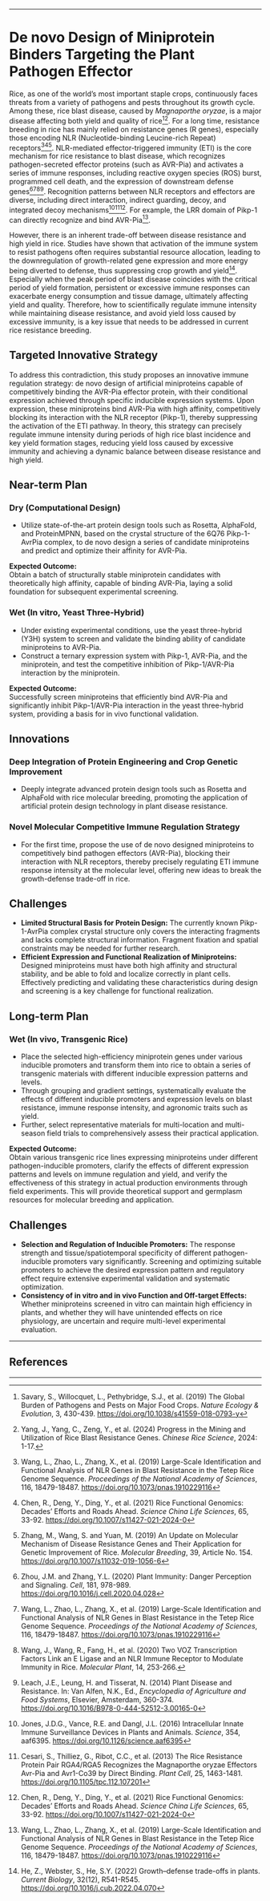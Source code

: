 
---

# De novo Design of Miniprotein Binders Targeting the Plant Pathogen Effector

Rice, as one of the world’s most important staple crops, continuously faces threats from a variety of pathogens and pests throughout its growth cycle. Among these, rice blast disease, caused by *Magnaporthe oryzae*, is a major disease affecting both yield and quality of rice[^1][^2]. For a long time, resistance breeding in rice has mainly relied on resistance genes (R genes), especially those encoding NLR (Nucleotide-binding Leucine-rich Repeat) receptors[^3][^4][^5]. NLR-mediated effector-triggered immunity (ETI) is the core mechanism for rice resistance to blast disease, which recognizes pathogen-secreted effector proteins (such as AVR-Pia) and activates a series of immune responses, including reactive oxygen species (ROS) burst, programmed cell death, and the expression of downstream defense genes[^6][^3][^7][^8]. Recognition patterns between NLR receptors and effectors are diverse, including direct interaction, indirect guarding, decoy, and integrated decoy mechanisms[^9][^10][^4]. For example, the LRR domain of Pikp-1 can directly recognize and bind AVR-Pia[^3].

However, there is an inherent trade-off between disease resistance and high yield in rice. Studies have shown that activation of the immune system to resist pathogens often requires substantial resource allocation, leading to the downregulation of growth-related gene expression and more energy being diverted to defense, thus suppressing crop growth and yield[^11]. Especially when the peak period of blast disease coincides with the critical period of yield formation, persistent or excessive immune responses can exacerbate energy consumption and tissue damage, ultimately affecting yield and quality. Therefore, how to scientifically regulate immune intensity while maintaining disease resistance, and avoid yield loss caused by excessive immunity, is a key issue that needs to be addressed in current rice resistance breeding.

## Targeted Innovative Strategy

To address this contradiction, this study proposes an innovative immune regulation strategy: de novo design of artificial miniproteins capable of competitively binding the AVR-Pia effector protein, with their conditional expression achieved through specific inducible expression systems. Upon expression, these miniproteins bind AVR-Pia with high affinity, competitively blocking its interaction with the NLR receptor (Pikp-1), thereby suppressing the activation of the ETI pathway. In theory, this strategy can precisely regulate immune intensity during periods of high rice blast incidence and key yield formation stages, reducing yield loss caused by excessive immunity and achieving a dynamic balance between disease resistance and high yield.

## Near-term Plan

### Dry (Computational Design)

- Utilize state-of-the-art protein design tools such as Rosetta, AlphaFold, and ProteinMPNN, based on the crystal structure of the 6Q76 Pikp-1-AvrPia complex, to de novo design a series of candidate miniproteins and predict and optimize their affinity for AVR-Pia.

**Expected Outcome:**  
Obtain a batch of structurally stable miniprotein candidates with theoretically high affinity, capable of binding AVR-Pia, laying a solid foundation for subsequent experimental screening.

### Wet (In vitro, Yeast Three-Hybrid)

- Under existing experimental conditions, use the yeast three-hybrid (Y3H) system to screen and validate the binding ability of candidate miniproteins to AVR-Pia.
- Construct a ternary expression system with Pikp-1, AVR-Pia, and the miniprotein, and test the competitive inhibition of Pikp-1/AVR-Pia interaction by the miniprotein.

**Expected Outcome:**  
Successfully screen miniproteins that efficiently bind AVR-Pia and significantly inhibit Pikp-1/AVR-Pia interaction in the yeast three-hybrid system, providing a basis for in vivo functional validation.

## Innovations

### Deep Integration of Protein Engineering and Crop Genetic Improvement

- Deeply integrate advanced protein design tools such as Rosetta and AlphaFold with rice molecular breeding, promoting the application of artificial protein design technology in plant disease resistance.

### Novel Molecular Competitive Immune Regulation Strategy

- For the first time, propose the use of de novo designed miniproteins to competitively bind pathogen effectors (AVR-Pia), blocking their interaction with NLR receptors, thereby precisely regulating ETI immune response intensity at the molecular level, offering new ideas to break the growth-defense trade-off in rice.

## Challenges

- **Limited Structural Basis for Protein Design:** The currently known Pikp-1-AvrPia complex crystal structure only covers the interacting fragments and lacks complete structural information. Fragment fixation and spatial constraints may be needed for further research.
- **Efficient Expression and Functional Realization of Miniproteins:** Designed miniproteins must have both high affinity and structural stability, and be able to fold and localize correctly in plant cells. Effectively predicting and validating these characteristics during design and screening is a key challenge for functional realization.

## Long-term Plan

### Wet (In vivo, Transgenic Rice)

- Place the selected high-efficiency miniprotein genes under various inducible promoters and transform them into rice to obtain a series of transgenic materials with different inducible expression patterns and levels.
- Through grouping and gradient settings, systematically evaluate the effects of different inducible promoters and expression levels on blast resistance, immune response intensity, and agronomic traits such as yield.
- Further, select representative materials for multi-location and multi-season field trials to comprehensively assess their practical application.

**Expected Outcome:**  
Obtain various transgenic rice lines expressing miniproteins under different pathogen-inducible promoters, clarify the effects of different expression patterns and levels on immune regulation and yield, and verify the effectiveness of this strategy in actual production environments through field experiments. This will provide theoretical support and germplasm resources for molecular breeding and application.

## Challenges

- **Selection and Regulation of Inducible Promoters:** The response strength and tissue/spatiotemporal specificity of different pathogen-inducible promoters vary significantly. Screening and optimizing suitable promoters to achieve the desired expression pattern and regulatory effect require extensive experimental validation and systematic optimization.
- **Consistency of in vitro and in vivo Function and Off-target Effects:** Whether miniproteins screened in vitro can maintain high efficiency in plants, and whether they will have unintended effects on rice physiology, are uncertain and require multi-level experimental evaluation.

---

## References

[^1]: Savary, S., Willocquet, L., Pethybridge, S.J., et al. (2019) The Global Burden of Pathogens and Pests on Major Food Crops. *Nature Ecology & Evolution*, 3, 430-439. https://doi.org/10.1038/s41559-018-0793-y

[^2]: Yang, J., Yang, C., Zeng, Y., et al. (2024) Progress in the Mining and Utilization of Rice Blast Resistance Genes. *Chinese Rice Science*, 2024: 1-17.

[^3]: Wang, L., Zhao, L., Zhang, X., et al. (2019) Large-Scale Identification and Functional Analysis of NLR Genes in Blast Resistance in the Tetep Rice Genome Sequence. *Proceedings of the National Academy of Sciences*, 116, 18479-18487. https://doi.org/10.1073/pnas.1910229116

[^4]: Chen, R., Deng, Y., Ding, Y., et al. (2021) Rice Functional Genomics: Decades’ Efforts and Roads Ahead. *Science China Life Sciences*, 65, 33-92. https://doi.org/10.1007/s11427-021-2024-0

[^5]: Zhang, M., Wang, S. and Yuan, M. (2019) An Update on Molecular Mechanism of Disease Resistance Genes and Their Application for Genetic Improvement of Rice. *Molecular Breeding*, 39, Article No. 154. https://doi.org/10.1007/s11032-019-1056-6

[^6]: Zhou, J.M. and Zhang, Y.L. (2020) Plant Immunity: Danger Perception and Signaling. *Cell*, 181, 978-989. https://doi.org/10.1016/j.cell.2020.04.028

[^7]: Wang, J., Wang, R., Fang, H., et al. (2020) Two VOZ Transcription Factors Link an E Ligase and an NLR Immune Receptor to Modulate Immunity in Rice. *Molecular Plant*, 14, 253-266.

[^8]: Leach, J.E., Leung, H. and Tisserat, N. (2014) Plant Disease and Resistance. In: Van Alfen, N.K., Ed., *Encyclopedia of Agriculture and Food Systems*, Elsevier, Amsterdam, 360-374. https://doi.org/10.1016/B978-0-444-52512-3.00165-0

[^9]: Jones, J.D.G., Vance, R.E. and Dangl, J.L. (2016) Intracellular Innate Immune Surveillance Devices in Plants and Animals. *Science*, 354, aaf6395. https://doi.org/10.1126/science.aaf6395

[^10]: Cesari, S., Thilliez, G., Ribot, C.C., et al. (2013) The Rice Resistance Protein Pair RGA4/RGA5 Recognizes the Magnaporthe oryzae Effectors Avr-Pia and Avr1-Co39 by Direct Binding. *Plant Cell*, 25, 1463-1481. https://doi.org/10.1105/tpc.112.107201

[^11]: He, Z., Webster, S., He, S.Y. (2022) Growth–defense trade-offs in plants. *Current Biology*, 32(12), R541-R545. https://doi.org/10.1016/j.cub.2022.04.070

---
